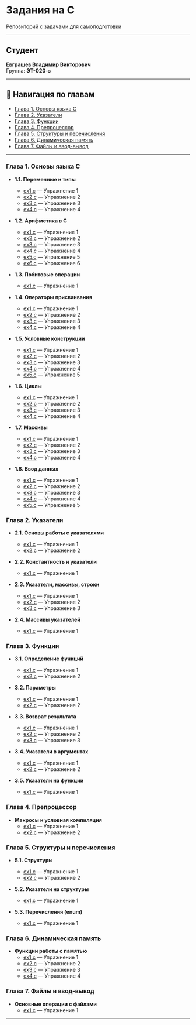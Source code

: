 # Задания на C

Репозиторий с задачами для самоподготовки

---

## Студент
**Евграшев Владимир Викторович**  
Группа: **ЭТ-020-з**

---

## 📌 Навигация по главам
- [Глава 1. Основы языка C](#chapter1)
- [Глава 2. Указатели](#chapter2)
- [Глава 3. Функции](#chapter3)
- [Глава 4. Препроцессор](#chapter4)
- [Глава 5. Структуры и перечисления](#chapter5)
- [Глава 6. Динамическая память](#chapter6)
- [Глава 7. Файлы и ввод-вывод](#chapter7)

---

<h3 id="chapter1">Глава 1. Основы языка C</h3>

- **1.1. Переменные и типы**  
  - [ex1.c](Chapter%201/1/ex1.c) — Упражнение 1  
  - [ex2.c](Chapter%201/1/ex2.c) — Упражнение 2  
  - [ex3.c](Chapter%201/1/ex3.c) — Упражнение 3  
  - [ex4.c](Chapter%201/1/ex4.c) — Упражнение 4  

- **1.2. Арифметика в C**  
  - [ex1.c](Chapter%201/2/ex1.c) — Упражнение 1  
  - [ex2.c](Chapter%201/2/ex2.c) — Упражнение 2  
  - [ex3.c](Chapter%201/2/ex3.c) — Упражнение 3  
  - [ex4.c](Chapter%201/2/ex4.c) — Упражнение 4  
  - [ex5.c](Chapter%201/2/ex5.c) — Упражнение 5  
  - [ex6.c](Chapter%201/2/ex6.c) — Упражнение 6  

- **1.3. Побитовые операции**  
  - [ex1.c](Chapter%201/3/ex1.c) — Упражнение 1  

- **1.4. Операторы присваивания**  
  - [ex1.c](Chapter%201/4/ex1.c) — Упражнение 1  
  - [ex2.c](Chapter%201/4/ex2.c) — Упражнение 2  
  - [ex3.c](Chapter%201/4/ex3.c) — Упражнение 3  
  - [ex4.c](Chapter%201/4/ex4.c) — Упражнение 4  

- **1.5. Условные конструкции**  
  - [ex1.c](Chapter%201/5/ex1.c) — Упражнение 1  
  - [ex2.c](Chapter%201/5/ex2.c) — Упражнение 2  
  - [ex3.c](Chapter%201/5/ex3.c) — Упражнение 3  
  - [ex4.c](Chapter%201/5/ex4.c) — Упражнение 4  
  - [ex5.c](Chapter%201/5/ex5.c) — Упражнение 5  

- **1.6. Циклы**  
  - [ex1.c](Chapter%201/6/ex1.c) — Упражнение 1  
  - [ex2.c](Chapter%201/6/ex2.c) — Упражнение 2  
  - [ex3.c](Chapter%201/6/ex3.c) — Упражнение 3  
  - [ex4.c](Chapter%201/6/ex4.c) — Упражнение 4  

- **1.7. Массивы**  
  - [ex1.c](Chapter%201/7/ex1.c) — Упражнение 1  
  - [ex2.c](Chapter%201/7/ex2.c) — Упражнение 2  
  - [ex3.c](Chapter%201/7/ex3.c) — Упражнение 3  
  - [ex4.c](Chapter%201/7/ex4.c) — Упражнение 4  

- **1.8. Ввод данных**  
  - [ex1.c](Chapter%201/8/ex1.c) — Упражнение 1  
  - [ex2.c](Chapter%201/8/ex2.c) — Упражнение 2  
  - [ex3.c](Chapter%201/8/ex3.c) — Упражнение 3  
  - [ex4.c](Chapter%201/8/ex4.c) — Упражнение 4  
  - [ex5.c](Chapter%201/8/ex5.c) — Упражнение 5  

<h3 id="chapter2">Глава 2. Указатели</h3>

- **2.1. Основы работы с указателями**  
  - [ex1.c](Chapter%202/1/ex1.c) — Упражнение 1  
  - [ex2.c](Chapter%202/1/ex2.c) — Упражнение 2  

- **2.2. Константность и указатели**  
  - [ex1.c](Chapter%202/2/ex1.c) — Упражнение 1  

- **2.3. Указатели, массивы, строки**  
  - [ex1.c](Chapter%202/3/ex1.c) — Упражнение 1  
  - [ex2.c](Chapter%202/3/ex2.c) — Упражнение 2  
  - [ex3.c](Chapter%202/3/ex3.c) — Упражнение 3  

- **2.4. Массивы указателей**  
  - [ex1.c](Chapter%202/4/ex1.c) — Упражнение 1  

<h3 id="chapter3">Глава 3. Функции</h3>

- **3.1. Определение функций**  
  - [ex1.c](Chapter%203/1/ex1.c) — Упражнение 1  
  - [ex2.c](Chapter%203/1/ex2.c) — Упражнение 2  

- **3.2. Параметры**  
  - [ex1.c](Chapter%203/2/ex1.c) — Упражнение 1  
  - [ex2.c](Chapter%203/2/ex1.c) — Упражнение 2  

- **3.3. Возврат результата**  
  - [ex1.c](Chapter%203/3/ex1.c) — Упражнение 1  
  - [ex2.c](Chapter%203/3/ex2.c) — Упражнение 2  
  - [ex3.c](Chapter%203/3/ex3.c) — Упражнение 3  

- **3.4. Указатели в аргументах**  
  - [ex1.c](Chapter%203/4/ex1.c) — Упражнение 1  
  - [ex2.c](Chapter%203/4/ex2.c) — Упражнение 2  

- **3.5. Указатели на функции**  
  - [ex1.c](Chapter%203/5/ex1.c) — Упражнение 1  

<h3 id="chapter4">Глава 4. Препроцессор</h3>

- **Макросы и условная компиляция**  
  - [ex1.c](Chapter%204/ex1.c) — Упражнение 1  
  - [ex2.c](Chapter%204/ex2.c) — Упражнение 2  

<h3 id="chapter5">Глава 5. Структуры и перечисления</h3>

- **5.1. Структуры**  
  - [ex1.c](Chapter%205/1/ex1.c) — Упражнение 1  
  - [ex2.c](Chapter%205/1/ex2.c) — Упражнение 2  

- **5.2. Указатели на структуры**  
  - [ex1.c](Chapter%205/2/ex1.c) — Упражнение 1  

- **5.3. Перечисления (enum)**  
  - [ex1.c](Chapter%205/3/ex1.c) — Упражнение 1  

<h3 id="chapter6">Глава 6. Динамическая память</h3>

- **Функции работы с памятью**  
  - [ex1.c](Chapter%206/ex1.c) — Упражнение 1  
  - [ex2.c](Chapter%206/ex2.c) — Упражнение 2  
  - [ex3.c](Chapter%206/ex3.c) — Упражнение 3  
  - [ex4.c](Chapter%206/ex4.c) — Упражнение 4  

<h3 id="chapter7">Глава 7. Файлы и ввод-вывод</h3>

- **Основные операции с файлами**  
  - [ex1.c](Chapter%207/ex1.c) — Упражнение 1 

---
